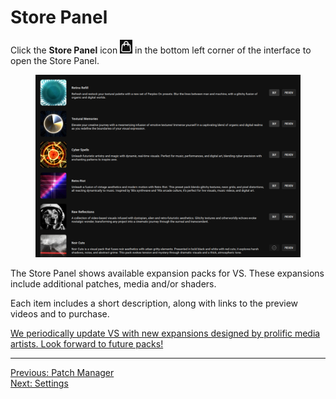 # Store Panel

Click the **Store Panel** icon <img src="/vs/vs2/images/panel-store-icon.png" alt="Store Panel Icon" style="padding: 0px" /> in the bottom left corner of the interface to open the Store Panel.

<div style="text-align: center;">
<figure style="text-align: center;">
  <img src="/vs/vs2/images/panel-store.png" alt="Store Panel" style="padding: 0px" />
  <figcaption style="font-size: 0.9em;"></figcaption>
</figure>
</div>

The Store Panel shows available expansion packs for VS. These expansions include additional patches, media and/or shaders.

Each item includes a short description, along with links to the preview videos and to purchase.

[We periodically update VS with new expansions designed by prolific media artists. Look forward to future packs!](https://www.imaginando.pt/products/vs-visual-synthesizer#section-expansions)

---

[Previous: Patch Manager](patch-manager)<br>
[Next: Settings](settings)
